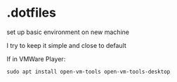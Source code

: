 # .dotfiles

set up basic environment on new machine

I try to keep it simple and close to default

If in VMWare Player:

```
sudo apt install open-vm-tools open-vm-tools-desktop
```
